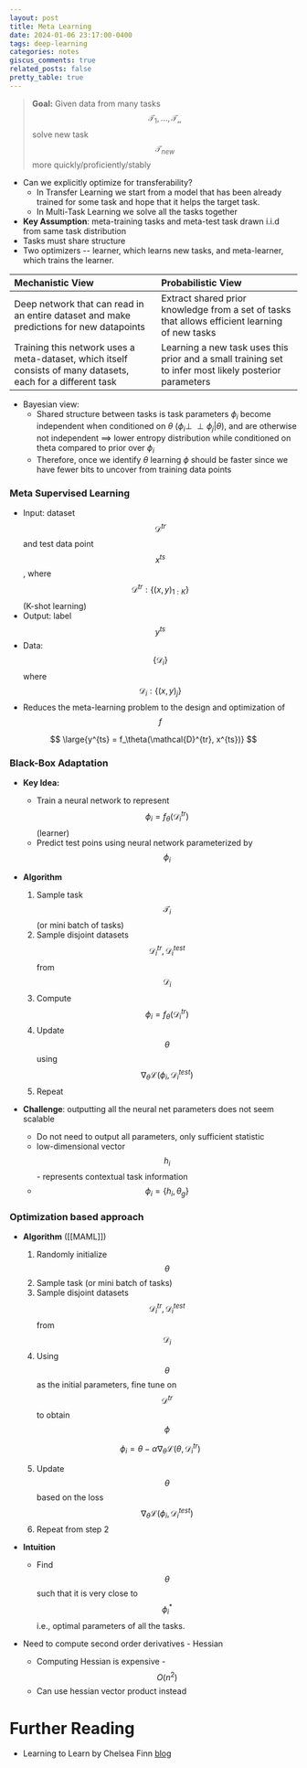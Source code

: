 ```yaml
---
layout: post
title: Meta Learning
date: 2024-01-06 23:17:00-0400
tags: deep-learning
categories: notes
giscus_comments: true
related_posts: false
pretty_table: true
---
```



>**Goal:** Given data from many tasks $$ \mathcal{T}_1, ..., \mathcal{T_n} $$ solve new task $$ \mathcal{T}_{new} $$ more quickly/proficiently/stably

- Can we explicitly optimize for transferability?
	- In Transfer Learning we start from a model that has been already trained for some task and hope that it helps the target task.
	- In Multi-Task Learning we solve all the tasks together
- **Key Assumption**: meta-training tasks and meta-test task drawn i.i.d from same task distribution
- Tasks must share structure
- Two optimizers -- learner, which learns new tasks, and meta-learner, which trains the learner. 

| Mechanistic View | Probabilistic View |
| :---- | :---- |
| Deep network that can read in an entire dataset and make predictions for new datapoints | Extract shared prior knowledge from a set of tasks that allows efficient learning of new tasks |
| Training this network uses a meta-dataset, which itself consists of many datasets, each for a different task | Learning a new task uses this prior and a small training set to infer most likely posterior parameters |


- Bayesian view: 
	- Shared structure between tasks is task parameters $\phi_i$ become independent when conditioned on $\theta$ ($\phi_i \perp\!\!\!\perp \phi_j \vert \theta$), and are otherwise not independent $\implies$ lower entropy distribution while conditioned on theta compared to prior over $\phi_i$ 
	- Therefore, once we identify $\theta$ learning $\phi$ should be faster since we have fewer bits to uncover from training data points

### Meta Supervised Learning

- Input: dataset $$ \mathcal{D}^{tr} $$ and test data point $$ x^{ts} $$, where $$ \mathcal{D}^{tr} : \{(x, y)_{1:K}\} $$ (K-shot learning)
- Output: label $$ y^{ts} $$
- Data: $$ \{\mathcal{D}_i\} $$ where $$ \mathcal{D}_i : \{(x, y)_j\} $$
- Reduces the meta-learning problem to the design and optimization of $$ f $$ 

$$ \large{y^{ts} = f_\theta(\mathcal{D}^{tr}, x^{ts})} $$

### Black-Box Adaptation

- **Key Idea:**
	- Train a neural network to represent $$ \phi_i = f_\theta(\mathcal{D}^{tr}_i) $$ (learner)
	- Predict test poins using neural network parameterized by $$ \phi_i $$ 

- **Algorithm**
	1. Sample task $$ \mathcal{T}_i $$  (or mini batch of tasks)
	2. Sample disjoint datasets $$ \mathcal{D}^{tr}_i, \mathcal{D}^{test}_i $$  from $$ \mathcal{D}_i $$  
	3. Compute $$ \phi_i = f_\theta(\mathcal{D}^{tr}_i) $$ 
	4. Update $$ \theta $$  using $$ \nabla_\theta \mathcal{L}(\phi_i, \mathcal{D}^{test}_i) $$ 
	5. Repeat

- **Challenge**: outputting all the neural net parameters does not seem scalable 
	- Do not need to output all parameters, only sufficient statistic
	- low-dimensional vector $$ h_i $$ - represents contextual task information
	- $$\phi_i = \{h_i, \theta_g\} $$

### Optimization based approach

- **Algorithm** ([[MAML]])
	1. Randomly initialize $$ \theta $$
	2. Sample task (or mini batch of tasks)
	3. Sample disjoint datasets $$ \mathcal{D}^{tr}_i, \mathcal{D}^{test}_i $$ from $$ \mathcal{D}_i $$ 
	4. Using $$ \theta $$ as the initial parameters, fine tune on $$ \mathcal{D}^{tr} $$ to obtain $$ \phi $$ 
	
	$$\phi_i = \theta - \alpha \nabla_\theta \mathcal{L}(\theta, \mathcal{D}_i^{tr})$$

	5. Update $$ \theta $$ based on the loss $$ \nabla_\theta \mathcal{L}(\phi_i, \mathcal{D}^{test}_i) $$
	6. Repeat from step 2

- **Intuition**
	- Find $$ \theta $$ such that it is very close to $$ \phi_i^* $$ i.e., optimal parameters of all the tasks. 
- Need to compute second order derivatives - Hessian
	- Computing Hessian is expensive - $$ O(n^2) $$ 
	- Can use hessian vector product instead


# Further Reading
- Learning to Learn by Chelsea Finn [blog](https://bair.berkeley.edu/blog/2017/07/18/learning-to-learn/)
